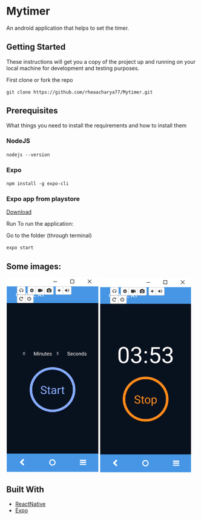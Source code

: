 # Mytimer
An android application that helps to set the timer.

## Getting Started
These instructions will get you a copy of the project up and running on your local machine for development and testing purposes.

First clone or fork the repo

`git clone https://github.com/rheaacharya77/Mytimer.git`

## Prerequisites
What things you need to install the requirements and how to install them

### NodeJS 
`nodejs --version`

### Expo

`npm install -g expo-cli`

### Expo app from playstore 
[Download](https://play.google.com/store/apps/details?id=host.exp.exponent&hl=en_US)

Run
To run the application:

Go to the folder (through terminal)

`expo start `

## Some images:

![](https://github.com/rheaacharya77/Mytimer/blob/master/assets/start.PNG) ![](https://github.com/rheaacharya77/Mytimer/blob/master/assets/stop.PNG)


## Built With
* [ReactNative](https://reactnative.dev/docs/getting-started) 
* [Expo](https://docs.expo.io/) 

